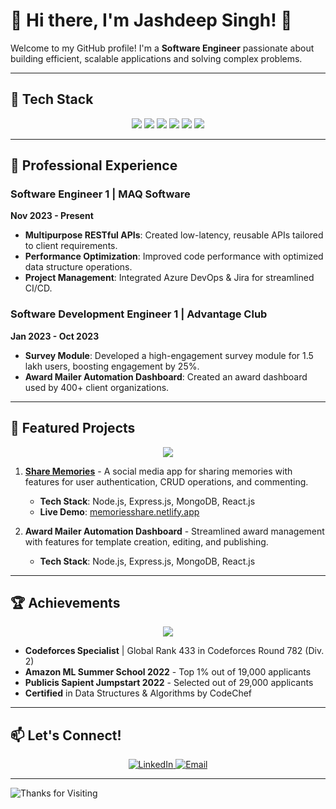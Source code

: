 # 🌟 Hi there, I'm Jashdeep Singh! 👋


Welcome to my GitHub profile! I'm a **Software Engineer** passionate about building efficient, scalable applications and solving complex problems.

---

## 🔧 Tech Stack

<!-- Badges for quick tech overview -->
<p align="center">
  <img src="https://img.shields.io/badge/Java-007396?style=for-the-badge&logo=java&logoColor=white"/>
  <img src="https://img.shields.io/badge/SpringBoot-6DB33F?style=for-the-badge&logo=spring&logoColor=white"/>
  <img src="https://img.shields.io/badge/React-61DAFB?style=for-the-badge&logo=react&logoColor=black"/>
  <img src="https://img.shields.io/badge/Node.js-339933?style=for-the-badge&logo=nodedotjs&logoColor=white"/>
  <img src="https://img.shields.io/badge/Azure-0078D4?style=for-the-badge&logo=microsoftazure&logoColor=white"/>
  <img src="https://img.shields.io/badge/Docker-2496ED?style=for-the-badge&logo=docker&logoColor=white"/>
</p>

---

## 💼 Professional Experience

### Software Engineer 1 | MAQ Software
**Nov 2023 - Present**
- **Multipurpose RESTful APIs**: Created low-latency, reusable APIs tailored to client requirements.
- **Performance Optimization**: Improved code performance with optimized data structure operations.
- **Project Management**: Integrated Azure DevOps & Jira for streamlined CI/CD.

### Software Development Engineer 1 | Advantage Club
**Jan 2023 - Oct 2023**
- **Survey Module**: Developed a high-engagement survey module for 1.5 lakh users, boosting engagement by 25%.
- **Award Mailer Automation Dashboard**: Created an award dashboard used by 400+ client organizations.

---

## 🌟 Featured Projects

<p align="center">
  <img src="https://img.icons8.com/emoji/48/000000/star-emoji.png"/>
</p>

1. **[Share Memories](https://github.com/JASHD12/Share-Memories)** - A social media app for sharing memories with features for user authentication, CRUD operations, and commenting.
   - **Tech Stack**: Node.js, Express.js, MongoDB, React.js
   - **Live Demo**: [memoriesshare.netlify.app](https://memoriesshare.netlify.app/)

2. **Award Mailer Automation Dashboard** - Streamlined award management with features for template creation, editing, and publishing.
   - **Tech Stack**: Node.js, Express.js, MongoDB, React.js

---

## 🏆 Achievements

<p align="center">
  <img src="https://img.icons8.com/color/48/000000/trophy.png"/>
</p>

- **Codeforces Specialist** | Global Rank 433 in Codeforces Round 782 (Div. 2)
- **Amazon ML Summer School 2022** - Top 1% out of 19,000 applicants
- **Publicis Sapient Jumpstart 2022** - Selected out of 29,000 applicants
- **Certified** in Data Structures & Algorithms by CodeChef

---

## 📫 Let's Connect!

<p align="center">
  <a href="http://www.linkedin.com/in/jashdeep-singh-78a280196">
    <img src="https://img.shields.io/badge/LinkedIn-0077B5?style=for-the-badge&logo=linkedin&logoColor=white" alt="LinkedIn"/>
  </a>
  <a href="mailto:jashdeep188@gmail.com">
    <img src="https://img.shields.io/badge/Email-D14836?style=for-the-badge&logo=gmail&logoColor=white" alt="Email"/>
  </a>
</p>

---

![Thanks for Visiting](https://img.shields.io/badge/Thanks%20for%20visiting!-%F0%9F%91%8B-brightgreen?style=for-the-badge)

